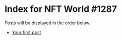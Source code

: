 # Index for NFT World #1287
Posts will be displayed in the order below:

- [Your first post](./001-first.md)


